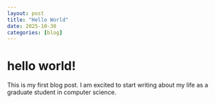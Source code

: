 ```yaml
---
layout: post
title: "Hello World"
date: 2025-10-30
categories: [blog]
---
```


# hello world!

This is my first blog post. I am excited to start writing about my life as a graduate student in computer science.